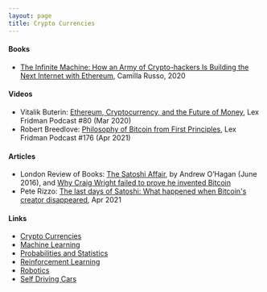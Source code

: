```yaml
---
layout: page
title: Crypto Currencies
---
```

#### Books
* [The Infinite Machine: How an Army of Crypto-hackers Is Building the Next Internet with Ethereum](https://www.amazon.com/Infinite-Machine-Crypto-hackers-Building-Internet/dp/0062886142), Camilla Russo, 2020

#### Videos
* Vitalik Buterin: [Ethereum, Cryptocurrency, and the Future of Money](https://www.youtube.com/watch?v=3x1b_S6Qp2Q), Lex Fridman Podcast #80 (Mar 2020)
* Robert Breedlove: [Philosophy of Bitcoin from First Principles](https://www.youtube.com/watch?v=HrehEWYj16s), Lex Fridman Podcast #176 (Apr 2021)

#### Articles
* London Review of Books: [The Satoshi Affair](https://www.lrb.co.uk/the-paper/v38/n13/andrew-o-hagan/the-satoshi-affair), by Andrew O’Hagan (June 2016), and [Why Craig Wright failed to prove he invented Bitcoin](https://www.lrb.co.uk/podcasts-and-videos/videos/lrb-films-interviews/why-craig-wright-failed-to-prove-he-invented-bitcoin)
* Pete Rizzo: [The last days of Satoshi: What happened when Bitcoin's creator disappeared](https://bitcoinmagazine.com/technical/what-happened-when-bitcoin-creator-satoshi-nakamoto-disappeared), Apr 2021

#### Links
* [Crypto Currencies](crypto_currencies.md)
* [Machine Learning](machine_learning.md)
* [Probabilities and Statistics](probabilities_and_statistics.md)
* [Reinforcement Learning](reinforcement_learning.md)
* [Robotics](robotics.md)
* [Self Driving Cars](self_driving_cars.md)
